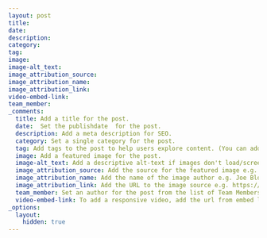 ```yaml
---
layout: post
title:
date:
description:
category: 
tag: 
image: 
image-alt_text: 
image_attribution_source:
image_attribution_name:
image_attribution_link:
video-embed-link:
team_member:
_comments:
  title: Add a title for the post. 
  date:  Set the publishdate  for the post. 
  description: Add a meta description for SEO. 
  category: Set a single category for the post. 
  tag: Add tags to the post to help users explore content. (You can add multiple.)
  image: Add a featured image for the post. 
  image-alt_text: Add a descriptive alt-text if images don't load/screen readers etc. 
  image_attribution_source: Add the source for the featured image e.g. Unsplash. 
  image_attribution_name: Add the name of the image author e.g. Joe Bloggs. 
  image_attribution_link: Add the URL to the image source e.g. https://unsplash.com/photos/SpVHcbuKi6E
  team_member: Set an author for the post from the list of Team Members.
  video-embed-link: To add a responsive video, add the url from embed link from YouTube or Vimeo. 
_options:
  layout:
    hidden: true
---
```

